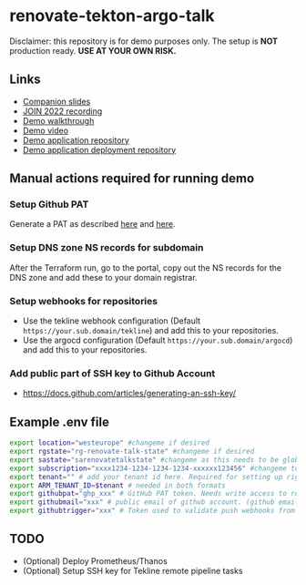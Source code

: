 # renovate-tekton-argo-talk

Disclaimer: this repository is for demo purposes only.
The setup is **NOT** production ready. 
**USE AT YOUR OWN RISK.**

## Links

- [Companion slides](https://www.slideshare.net/PieterVincken/join-2022-patching-3rd-party-software-like-a-boss)
- [JOIN 2022 recording](TBD)
- [Demo walkthrough](docs/demo-walkthrough.md)
- [Demo video](https://youtu.be/qWrL1kOWP4k)
- [Demo application repository](https://github.com/pietervincken/renovate-talk-java-demo-app)
- [Demo application deployment repository](https://github.com/pietervincken/renovate-talk-java-demo-app-deploy)

## Manual actions required for running demo

### Setup Github PAT

Generate a PAT as described [here](https://docs.github.com/en/authentication/keeping-your-account-and-data-secure/creating-a-personal-access-token) and [here](https://docs.renovatebot.com/modules/platform/github/).

### Setup DNS zone NS records for subdomain

After the Terraform run, go to the portal, copy out the NS records for the DNS zone and add these to your domain registrar.

### Setup webhooks for repositories

- Use the tekline webhook configuration (Default `https://your.sub.domain/tekline`) and add this to your repositories.
- Use the argocd configuration (Default `https://your.sub.domain/argocd`) and add this to your repositories.

### Add public part of SSH key to Github Account

- https://docs.github.com/articles/generating-an-ssh-key/

## Example .env file

```bash
export location="westeurope" #changeme if desired
export rgstate="rg-renovate-talk-state" #changeme if desired
export sastate="sarenovatetalkstate" #changeme as this needs to be globally unique ;) Be creative!
export subscription="xxxx1234-1234-1234-1234-xxxxxx123456" #changeme to your own subscription
export tenant="" # add your tenant id here. Required for setting up rights to k8s
export ARM_TENANT_ID=$tenant # needed in both formats
export githubpat="ghp_xxx" # GitHub PAT token. Needs write access to read and update your github repos.
export githubmail="xxx" # public email of github account. (github email, not private email). Used for SSH key generation
export githubtrigger="xxx" # Token used to validate push webhooks from Github.
```

## TODO

- (Optional) Deploy Prometheus/Thanos
- (Optional) Setup SSH key for Tekline remote pipeline tasks